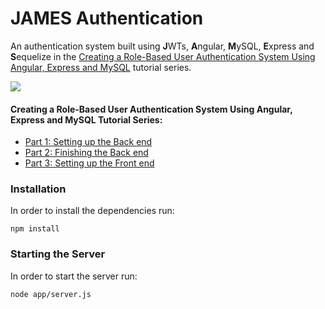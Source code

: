 # JAMES Authentication
 An authentication system built using **J**WTs, **A**ngular, **M**ySQL, **E**xpress and **S**equelize in the [Creating a Role-Based User Authentication System Using Angular, Express and MySQL](https://hisk.io/role-based-authentication-with-angular-express-jwt-mysql-part-1) tutorial series.

![](https://hisk.io/content/images/2017/03/UserAuth.png)

#### Creating a Role-Based User Authentication System Using Angular, Express and MySQL Tutorial Series:
 * [Part 1: Setting up the Back end](https://hisk.io/role-based-authentication-with-angular-express-jwt-mysql-part-1)
 * [Part 2: Finishing the Back end](https://hisk.io/role-based-authentication-with-angular-express-jwt-mysql-part-2)
 * [Part 3: Setting up the Front end](https://hisk.io/role-based-authentication-with-angular-express-jwt-mysql-part-3)

### Installation
 In order to install the dependencies run:
```
npm install
```

### Starting the Server
In order to start the server run:
```
node app/server.js
```